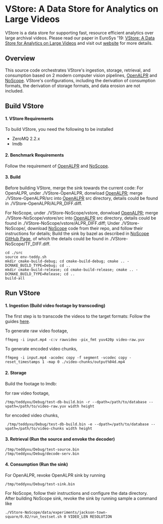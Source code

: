# VStore: A Data Store for Analytics on Large Videos
VStore is a data store for supporting fast, resource efficient analytics over large archival videos.
Please read our paper in EuroSys '19: [VStore: A Data Store for Analytics on Large Videos](https://web.ics.purdue.edu/~xu944/eurosys19.pdf)
and visit out [website](https://thexsel.github.io/p/vstore/) for more details.

## Overview
This source code orchestrates VStore's ingestion, storage, retrieval, and consumption based on 2 modern computer vision pipelines, [OpenALPR](https://github.com/openalpr/openalpr) and [NoScope](https://github.com/stanford-futuredata/noscope).
VStore's configurations, including the derivation of consumption formats, the derivation of storage formats, and data erosion are not included.

## Build VStore
#### 1. VStore Requirements
To build VStore, you need the following to be installed
* ZeroMQ 2.2.x
* lmdb
#### 2. Benchmark Requirements
Follow the requirement of [OpenALPR](https://github.com/openalpr/openalpr) and [NoScope](https://github.com/stanford-futuredata/noscope).
#### 3. Build
Before building VStore, merge the sink towards the current code:
For OpenALPR, under ./VStore-OpenALPR, donwload [OpenALPR](https://github.com/openalpr/openalpr); merge ./VStore-OpenALPR/src into [OpenALPR](https://github.com/openalpr/openalpr) src directory, details could be found in ./VStore-OpenALPR/ALPR_DIFF.diff.

For NoScope, under ./VStore-NoScope/vstore, donwload [OpenALPR](https://github.com/openalpr/openalpr); merge ./VStore-NoScope/vstore/src into [OpenALPR](https://github.com/openalpr/openalpr) src directory, details could be found in ./VStore-NoScope/vstore/ALPR_DIFF.diff; 
Under ./VStore-NoScope/, download [NoScope](https://github.com/stanford-futuredata/noscope) code from their repo, and follow their instructions for details; 
Build the sink by bazel as described in [NoScope GitHub Page](https://github.com/stanford-futuredata/noscope), of which the details could be found in ./VStore-NoScope/TF_DIFF.diff.
```
cd ./src
source env-teddy.sh
mkdir cmake-build-debug; cd cmake-build-debug; cmake .. -DCMAKE_BUILD_TYPE=Debug; cd ..
mkdir cmake-build-release; cd cmake-build-release; cmake .. -DCMAKE_BUILD_TYPE=Release; cd ..
build-all
```

## Run VStore
#### 1. Ingestion (Build video footage by transcoding)
The first step is to transcode the videos to the target formats: Follow the guides [here](https://gist.github.com/tiantuxu/6dca1b86f5ad5f7386d242f001a1cf08).

To generate raw video footage, 
```
ffmpeg -i input.mp4 -c:v rawvideo -pix_fmt yuv420p video-raw.yuv
```
To generate encoded video chunks, 
```
ffmpeg -i input.mp4 -acodec copy -f segment -vcodec copy -reset_timestamps 1 -map 0 ./video-chunks/output%04d.mp4
```
#### 2. Storage
Build the footage to lmdb:

for raw video footage,
```
/tmp/teddyxu/Debug/test-db-build.bin -r --dpath=/path/to/database --vpath=/path/to/video-raw.yuv width height
```
for encoded video chunks,
```
 /tmp/teddyxu/Debug/test-db-build.bin -e --dpath=/path/to/database --vpath=/path/to/video-chunks width height
``` 
#### 3. Retrieval (Run the source and envoke the decoder)
```
/tmp/teddyxu/Debug/test-source.bin
/tmp/teddyxu/Debug/decode-serv.bin
```
#### 4. Consumption (Run the sink)
For OpenALPR, revoke OpenALPR sink by running
```
/tmp/teddyxu/Debug/test-sink.bin
```

For NoScope, follow their instructions and configure the data directory.
After building NoScope sink, revoke the sink by running sample a command like
```
./VStore-NoScope/data/experiments/jackson-town-square/0.02/run_testset.sh 0 VIDEO_LEN RESOLUTION
```
